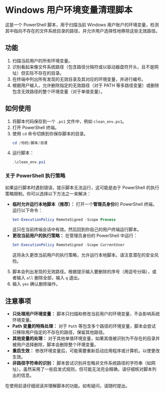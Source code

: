 # Windows 用户环境变量清理脚本

这是一个 PowerShell 脚本，用于扫描当前 Windows 用户账户的环境变量，检测其中指向不存在的文件系统目录的路径，并允许用户选择性地移除这些无效路径。

## 功能

1.  扫描当前用户的所有环境变量。
2.  识别看起来像文件系统路径（包含路径分隔符或以驱动器盘符开头，且不是网址）但实际不存在的目录。
3.  在终端中列出所有发现的无效目录及其对应的环境变量，并进行编号。
4.  根据用户输入，允许删除指定的无效路径（对于 PATH 等多路径变量）或删除包含无效路径的整个环境变量（对于单值变量）。

## 如何使用

1.  将脚本代码保存到一个 `.ps1` 文件中，例如 `clean_env.ps1`。
2.  打开 PowerShell 终端。
3.  使用 `cd` 命令切换到你保存脚本的目录。
    ```powershell
    cd /你的/脚本/目录
    ```
4.  运行脚本：
    ```powershell
    .\clean_env.ps1
    ```

### 关于 PowerShell 执行策略

如果运行脚本时遇到错误，提示脚本无法运行，这可能是由于 PowerShell 的执行策略限制。你可以选择以下方法之一来解决：

*   **临时允许运行本地脚本（推荐）：**
    打开一个**管理员身份**的 PowerShell 终端，运行以下命令：
    ```powershell
    Set-ExecutionPolicy RemoteSigned -Scope Process
    ```
    这只在当前终端会话中有效。然后回到你自己的用户终端运行脚本。
*   **更改当前用户的执行策略：**
    在管理员身份的 PowerShell 中运行：
    ```powershell
    Set-ExecutionPolicy RemoteSigned -Scope CurrentUser
    ```
    这将永久更改当前用户的执行策略，允许运行本地脚本。请注意潜在的安全风险。

5.  脚本会列出发现的无效路径。根据提示输入要删除的序号（用逗号分隔），或者输入 `all` 删除全部，输入 `q` 退出。
6.  输入 `yes` 确认删除操作。

## 注意事项

*   **只处理用户环境变量：** 脚本只扫描和修改当前用户的环境变量，不会影响系统环境变量。
*   **Path 变量的特殊处理：** 对于 `Path` 等包含多个路径的环境变量，脚本会尝试只移除用户指定的不存在的路径，保留其他路径。
*   **其他变量的处理：** 对于其他单值环境变量，如果其值被识别为不存在的目录并被用户选择删除，脚本会删除整个环境变量。
*   **重启生效：** 修改环境变量后，可能需要重新启动应用程序或计算机，以使更改生效。
*   **非路径字符串的识别：** 脚本尝试识别并忽略非文件系统路径的字符串（如网址）。虽然采用了一些启发式规则，但可能无法完全精确，请仔细核对脚本列出的信息。

在使用前请仔细阅读并理解脚本的功能。如有疑问，请随时提出。 